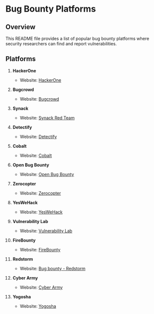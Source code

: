 # Bug Bounty Platforms

## Overview
This README file provides a list of popular bug bounty platforms where security researchers can find and report vulnerabilities.

## Platforms

1. **HackerOne**
   - Website: [HackerOne](https://www.hackerone.com)

2. **Bugcrowd**
   - Website: [Bugcrowd](https://www.bugcrowd.com)

3. **Synack**
   - Website: [Synack Red Team](https://www.synack.com/red-team)

4. **Detectify**
   - Website: [Detectify](https://cs.detectify.com)

5. **Cobalt**
   - Website: [Cobalt](https://www.cobalt.io)

6. **Open Bug Bounty**
   - Website: [Open Bug Bounty](https://www.openbugbounty.org)

7. **Zerocopter**
   - Website: [Zerocopter](https://www.zerocopter.com)

8. **YesWeHack**
   - Website: [YesWeHack](https://www.yeswehack.com)

9. **Vulnerability Lab**
   - Website: [Vulnerability Lab](https://www.vulnerability-lab.com)

10. **FireBounty**
    - Website: [FireBounty](https://www.firebounty.com)

11. **Redstorm**
    - Website: [Bug bounty - Redstorm](https://www.redstorm.io)

12. **Cyber Army**
    - Website: [Cyber Army](https://www.cyberarmy.id)

13. **Yogosha**
    - Website: [Yogosha](https://www.yogosha.com)

